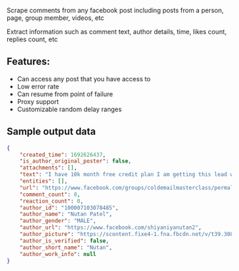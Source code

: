 Scrape comments from any facebook post including posts from a person, page, group member, videos, etc

Extract information such as comment text, author details, time, likes count, replies count, etc

## Features:
- Can access any post that you have access to
- Low error rate
- Can resume from point of failure
- Proxy support
- Customizable random delay ranges

## Sample output data
```json
{
	"created_time": 1692626437,
	"is_author_original_poster": false,
	"attachments": [],
	"text": "I have 10k month free credit plan I am getting this lead with hexofy",
	"entities": [],
	"url": "https://www.facebook.com/groups/coldemailmasterclass/permalink/686178806860776/?comment_id=686628886815768",
	"comment_count": 0,
	"reaction_count": 0,
	"author_id": "100007103078485",
	"author_name": "Nutan Patel",
	"author_gender": "MALE",
	"author_url": "https://www.facebook.com/shiyaniyanutan2",
	"author_picture": "https://scontent.fixe4-1.fna.fbcdn.net/v/t39.30808-1/274787192_3151568625089876_619413426434793732_n.jpg?stp=cp0_dst-jpg_p32x32&_nc_cat=110&ccb=1-7&_nc_sid=7206a8&_nc_ohc=6I5Wg71jA54AX8lR1rl&_nc_oc=AQlJ_VS8CWlDwwgTAOGEOPNQNdD76N_O5acisOALIAVKKAnASxE1STDbnE6SWpn-Sb-MLQWaz5IQunxhzdzGrP53&_nc_ht=scontent.fixe4-1.fna&oh=00_AfCLbJJLluiHD-xxfTCBgXvbfX4kdaJI-9rg39px-UrPFg&oe=64E7F408",
	"author_is_verified": false,
	"author_short_name": "Nutan",
	"author_work_info": null
}
```
